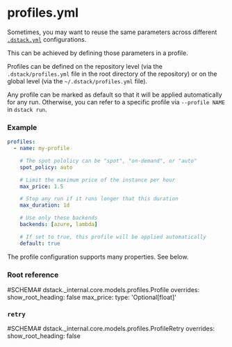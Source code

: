 # profiles.yml

Sometimes, you may want to reuse the same parameters across different [`.dstack.yml`](dstack.yml.md) configurations.

This can be achieved by defining those parameters in a profile.

Profiles can be defined on the repository level (via the `.dstack/profiles.yml` file in the root directory of the
repository) or on the global level (via the `~/.dstack/profiles.yml` file).

Any profile can be marked as default so that it will be applied automatically for any run. Otherwise, you can refer to a specific profile
via `--profile NAME` in `dstack run`.

### Example

<div editor-title=".dstack/profiles.yml"> 

```yaml
profiles:
  - name: my-profile

    # The spot pololicy can be "spot", "on-demand", or "auto"
    spot_policy: auto

    # Limit the maximum price of the instance per hour
    max_price: 1.5

    # Stop any run if it runs longer that this duration
    max_duration: 1d

    # Use only these backends
    backends: [azure, lambda]

    # If set to true, this profile will be applied automatically
    default: true
```

</div>

The profile configuration supports many properties. See below.

### Root reference

#SCHEMA# dstack._internal.core.models.profiles.Profile
    overrides:
      show_root_heading: false
      max_price:
        type: 'Optional[float]'

### `retry`

#SCHEMA# dstack._internal.core.models.profiles.ProfileRetry
    overrides:
      show_root_heading: false
